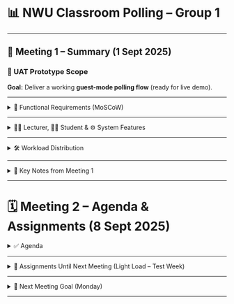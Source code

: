 # 📊 NWU Classroom Polling – Group 1  

---

## 📝 Meeting 1 – Summary (1 Sept 2025)  

### 🎯 UAT Prototype Scope  
**Goal:** Deliver a working **guest-mode polling flow** (ready for live demo).  

---

<details>
<summary>🔑 Functional Requirements (MoSCoW)</summary>

| FR-ID | Title            | Description                                                               | Priority |
|-------|------------------|---------------------------------------------------------------------------|----------|
| FR-01 | **Create Poll**  | Lecturer creates a questionnaire (≤ 5 options)                           | 🟥 Must  |
| FR-02 | **Start Poll**   | System generates a six-character code & opens a WebSocket room            | 🟥 Must  |
| FR-03 | **Guest Vote**   | Student enters code, submits vote, receives acknowledgment (<1s)          | 🟥 Must  |
| FR-04 | **Live Chart**   | System streams tally; lecturer can hide/reveal                            | 🟥 Must  |
| FR-05 | **Quiz Mode**    | Lecturer sets correct answers; system scores & exports CSV                | 🟧 Should|
| FR-06 | **SAML Login**   | SAFIRE SSO for lecturers (bonus)                                          | 🟨 Could |
| FR-07 | **Data Export**  | Exports participation logs & aggregated responses (CSV/JSON)              | 🟧 Should|
| FR-08 | **Responsive UI**| UI adapts to mobile, tablet, desktop                                      | 🟧 Should|
| FR-09 | **WCAG 2.1**     | Meets accessibility standards (global)                                    | 🟧 Should|

</details>

---

<details>
<summary>👨‍🏫 Lecturer, 👩‍🎓 Student & ⚙️ System Features</summary>

### 👨‍🏫 Lecturer Features  
- Create polls (≤ 5 options)  
- Start poll → system generates join code  
- View live results, hide/reveal charts  
- Export results (CSV/JSON)  

### 👩‍🎓 Student Features  
- Join poll with code  
- Submit vote (acknowledged in <1s)  
- See live chart updates  

### ⚙️ System Features  
- Real-time analytics & aggregation  
- Responsive across devices  
- POPIA-compliant data handling  

🚫 **Out of Scope for UAT:** SAML login, LMS integration, admin panel, advanced analytics  

</details>

---

<details>
<summary>🛠️ Workload Distribution</summary>

### Main Areas  
1. **Frontend** – Lecturer dashboard, student join page, charts, responsive UI  
2. **Backend** – REST APIs, WebSocket vote handling, validation  
3. **Database** – PostgreSQL schema, constraints, Redis persistence  
4. **DevOps** – Azure App Service, PostgreSQL, Redis, Docker, GitHub Actions (CI/CD)  
5. **Testing / QA** – Cypress E2E, k6 load tests (TBD)  
6. **Compliance / Security** – POPIA & PII handling  
7. **Project Management** – Sprint planning, repo strategy, coordination  

### Team Split  
- Mariska → Backend  
- Eugene → DevOps + Backend  
- Alfred → Frontend  
- Antonet → SQL  
- Ruan → Frontend  
- Yibanathi → SQL  
- Chris → Backend + Frontend  

</details>

---

<details>
<summary>📌 Key Notes from Meeting 1</summary>

- ✅ Scope confirmed: **guest poll flow only**  
- ✅ Tech stack agreed:  
  - Frontend → React  
  - Backend → Node/Express + Socket.io  
  - Database → PostgreSQL  
- ✅ Roles assigned (see workload split)  
- ✅ GitHub repo + branching strategy: `main`, `dev`, `feature/*`  
- ⚠️ Repo managed by FC – confirm team invites  
- ✅ Definition of "Done": reviewed, tested, deployed to staging  
- ✅ UAT test cases to be drafted from functional requirements  
- ✅ Sprint 1 (2–3 weeks): deliver **guest polling demo**  

📅 **Deadline:** **29 Sept – 3 Oct**  

</details>

---

# 🗓️ Meeting 2 – Agenda & Assignments (8 Sept 2025)  

<details>
<summary>✅ Agenda</summary>

1. **Recap of Previous Meeting**  
   - Team familiarized themselves with assigned technologies  
   - Docker environment set up  
   - Frontend team drafted initial UI designs  

2. **Review Frontend Designs**  
   - Alfred, Ruan & Chris present drafted UI  
   - Group discussion → confirm layout, colors, navigation  
   - Decide on **minimum viable UI** for UAT demo (focus on “Should” items in MoSCoW)  

3. **Backend & Database Progress**  
   - Backend (Mariska, Eugene, Chris): confirm Node + Socket.io boilerplate & Docker setup  
   - Database (Antonet, Yibanathi): Prisma setup, ERD/schema draft (Polls, Options, Votes, Users), Redis integration  

4. **Integration Plan**  
   - Define API endpoints & WebSocket handling (draft only)  
   - Decide on Redis → PostgreSQL persistence approach  
   - Rough architecture flow diagram  

5. **Sprint Plan Adjustment (due to semester test)**  
   - Focus this week on design & setup work rather than full implementation  
   - Push working demo skeleton to next week  

</details>

---

<details>
<summary>📌 Assignments Until Next Meeting (Light Load – Test Week)</summary>

- **Frontend (Alfred, Ruan, Chris)**  
  - Finalize UI mockups & React folder/component structure  
  - Optional: begin basic layout (navigation, empty pages)  

- **Backend (Mariska, Eugene, Chris)**  
  - Set up barebones Express + Socket.io project (no logic yet)  
  - Document planned endpoints (Create Poll, Join Poll, Vote)  

- **Database (Antonet, Yibanathi)**  
  - Finalize ERD/schema (Poll, PollOption, Vote)  
  - Prepare migration files (testing deferred until after semester test)  

- **QA / Testing (Shared)**  
  - Draft **UAT test cases** for Create Poll + Join Poll (text only for now)  

</details>

---

<details>
<summary>🎯 Next Meeting Goal (Monday)</summary>

By next Monday, the team should have:  
- Agreed UI designs with React structure ready  
- Backend & API endpoints defined (not yet fully coded)  
- Database schema finalized & migrations drafted  

👉 **Working demo skeleton shifted to the week after semester test.**  

</details>

---

